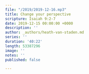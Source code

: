 ```yaml
---
file: "/2019/2019-12-16.mp3"
title: Change your perspective
scripture: Isaiah 9:2-7
date: 2019-12-15 00:00:00 +0000
description: ''
author: _authors/heath-van-staden.md
series: ''
duration: '40:22'
length: 53387296
image: ''
notes: ''
published: false

---
```

